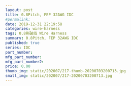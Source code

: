 ```yaml
---
layout: post
title: 0.8Pitch, FEP 32AWG IDC
#permalink: 
date: 2019-12-31 22:19:58
categories: wire-harness
tags: 0.8剌破线 Wire Harness
summary: 0.8Pitch, FEP 32AWG IDC
published: true 
series: IDC
part_number: 
mfg_part_number: 
mfg_part_number2: 
price: 0.00
thumb_img: static/202007/217-thumb-20200703200713.jpg
small_img: static/202007/217-20200703200713.jpg
---
```



